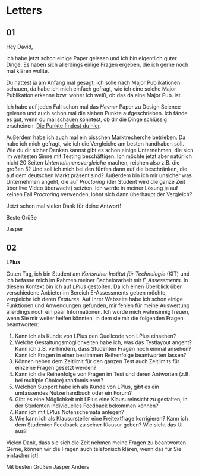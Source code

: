 # Letters

## 01

Hey David,

ich habe jetzt schon einige Paper gelesen und ich bin eigentlich guter Dinge. Es haben sich allerdings einige Fragen ergeben, die ich gerne noch mal klären wollte. 

Du hattest ja am Anfang mal gesagt, ich solle nach Major Publikationen schauen, da habe ich mich einfach gefragt, wie ich eine solche Major Publikation erkenne bzw. woher ich weiß, ob das da eine Major Pub. ist. 

Ich habe auf jeden Fall schon mal das *Hevner* Paper zu Design Science gelesen und auch schon mal die sieben Punkte aufgeschrieben. Ich fände es gut, wenn du mal schauen könntest, ob dir die Dinge schlüssig erscheinen. [Die Punkte findest du hier](https://www.notion.so/Design-oriented-Research-Hevner-3e26f31ca2cd482686a07e9bf68ddd6d).

Außerdem habe ich auch mal ein bisschen Marktrecherche betrieben. Da habe ich mich gefragt, wie ich die Vergleiche am besten handhaben soll. Wie du dir sicher Denken kannst gibt es schon einige Unternehmen, die sich im weitesten Sinne mit Testing beschäftigen. Ich möchte jetzt aber natürlich nicht 20 Seiten *Unternehmensvergleiche* machen, reichen also z.B. die großen 5? Und soll ich mich bei den fünfen dann auf die beschränken, die auf dem deutschen Markt präsent sind? Außerdem bin ich mir unsicher was Unternehmen angeht, die auf *Proctoring* (der Student wird die ganze Zeit über live Video überwacht) setzten. Ich werde in meiner Lösung ja auf keinen Fall *Proctoring* verwenden, lohnt sich dann überhaupt der Vergleich?

Jetzt schon mal vielen Dank für deine Antwort!

Beste Grüße

Jasper

## 02

**LPlus**

Guten Tag,
ich bin Student am *Karlsruher Institut für Technologie* (KIT) und ich befasse mich im Rahmen meiner Bachelorarbeit mit *E-Assessments*. In diesem Kontext bin ich auf *LPlus* gestoßen. Da ich einen Überblick über verschiedene Anbieter im Bereich E-Assessments geben möchte, vergleiche ich deren *Features*. Auf Ihrer Webseite habe ich schon einige Funktionen und Anwendungen gefunden, mir fehlen für meine Auswertung allerdings noch ein paar Informationen. Ich würde mich wahnsinnig freuen, wenn Sie mir weiter helfen könnten, in dem sie mir die folgenden Fragen beantworten:

1. Kann ich als Kunde von LPlus den Quellcode von LPlus einsehen?
2. Welche Gestaltungsmöglichkeiten habe ich, was das Testlayout angeht? Kann ich z.B. verhindern, dass Studenten Fragen noch einmal ansehen? Kann ich Fragen in einer bestimmen Reihenfolge beantworten lassen?
3. Können neben dem Zeitlimit für den ganzen Test auch Zeitlimits für einzelne Fragen gesetzt werden?
4. Kann ich die Reihenfolge von Fragen im Test und deren Antworten (z.B. bei multiple Choice) randomisieren?
5. Welchen Support habe ich als Kunde von LPlus, gibt es ein umfassendes Nutzerhandbuch oder ein Forum?
6. Gibt es eine Möglichkeit mit LPlus eine Klausureinsicht zu gestalten, in der Studenten individuelles Feedback bekommen können?
7. Kann ich mit LPlus Notenschemata anlegen?
8. Wie kann ich als Klausursteller eine Freitextfrage korrigieren? Kann ich dem Studenten Feedback zu seiner Klausur geben? Wie sieht das UI aus?

Vielen Dank, dass sie sich die Zeit nehmen meine Fragen zu beantworten. Gerne, können wir die Fragen auch telefonisch klären, wenn das für Sie einfacher ist!

Mit besten Grüßen 
Jasper Anders